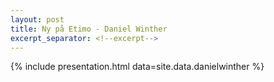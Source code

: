 ```yaml
---
layout: post
title: Ny på Etimo - Daniel Winther
excerpt_separator: <!--excerpt-->
---
```


{% include presentation.html data=site.data.danielwinther %}
